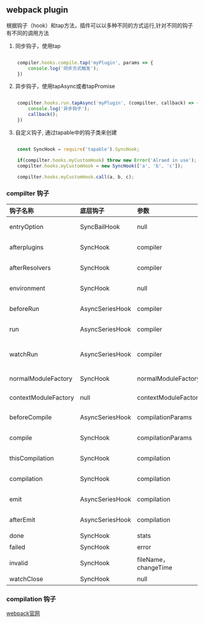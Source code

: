 ## webpack plugin

根据钩子（hook）和tap方法，插件可以以多种不同的方式运行,针对不同的钩子有不同的调用方法

1. 同步钩子，使用tap

``` javascript

    compiler.hooks.compile.tap('myPlugin', params => {
        console.log('同步方式触发');
    })

```

2. 异步钩子，使用tapAsync或者tapPromise

``` javascript

    compilter.hooks.run.tapAsync('myPlugin', (compilter, callback) => {
        console.log('异步钩子');
        callback();
    })

```

3. 自定义钩子, 通过tapable中的钩子类来创建

``` javascript

    const SyncHook = require('tapable').SyncHook;

    if(compilter.hooks.myCustomHook) throw new Error('Alraed in use');
    compilter.hooks.myCustomHook = new SyncHook(['a', 'b', 'c']);

    compilter.hooks.myCustomHook.call(a, b, c);

```

### compilter 钩子

钩子名称 | 底层钩子 | 参数 | 解释
:-- | :-- | :-- | :--
entryOption | SyncBailHook | null | 在entry配置项处理过之后，执行插件
afterplugins | SyncHook | compiler | 设置完初始化插件之后，执行插件
afterResolvers | SyncHook | compiler | resolver安装完成之后，执行插件
environment | SyncHook | null | enviironment准备好之后，执行插件
beforeRun | AsyncSeriesHook | compiler | compiler.run()执行之前，添加一个钩子
run | AsyncSeriesHook | compiler | 开始读取records之前，添加钩子
watchRun | AsyncSeriesHook | compiler | 监听模式下，一个新的编译触发之后，执行插件
normalModuleFactory | SyncHook | normalModuleFactory | normalModuleFactory 创建之后，执行插件
contextModuleFactory | null | contextModuleFactory | contextModuleFactory创建之后，执行插件
beforeCompile | AsyncSeriesHook | compilationParams | 编译参数创建之后，执行插件
compile | SyncHook | compilationParams | 一个新的编译创建之后，添加一个钩子
thisCompilation | SyncHook | compilation | compilation 事件之前执行
compilation | SyncHook | compilation | 编译创建之后，执行插件
emit | AsyncSeriesHook | compilation | 生成资源到output目录之前
afterEmit | AsyncSeriesHook | compilation | 生成资源到output目录之后
done | SyncHook | stats | 编译完成
failed | SyncHook | error | 编译失败
invalid | SyncHook | fileName， changeTime | 监听模式下，编译无效时
watchClose | SyncHook | null | 监听模式停止


### compilation 钩子

[webpack官网](https://webpackjs.com/api/compilation-hooks)
